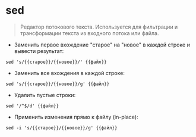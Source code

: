 # sed

> Редактор потокового текста.
> Используется для фильтрации и трансформации текста из входного потока или файла.

- Заменить первое вхождение "старое" на "новое" в каждой строке и вывести результат:

`sed 's/{{старое}}/{{новое}}/' {{файл}}`

- Заменить все вхождения в каждой строке:

`sed 's/{{старое}}/{{новое}}/g' {{файл}}`

- Удалить пустые строки:

`sed '/^$/d' {{файл}}`

- Применить изменения прямо к файлу (in-place):

`sed -i 's/{{старое}}/{{новое}}/g' {{файл}}`
